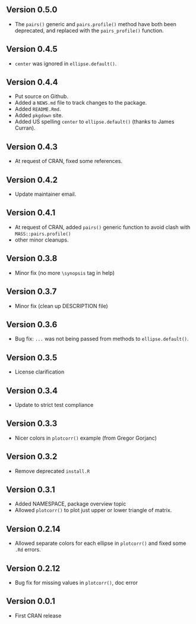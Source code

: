 ## Version 0.5.0

* The `pairs()` generic and `pairs.profile()` method have both
been deprecated, and replaced with the `pairs_profile()` function.

## Version 0.4.5 

* `center` was ignored in `ellipse.default()`.

## Version 0.4.4 

* Put source on Github.
* Added a `NEWS.md` file to track changes to the package.
* Added `README.Rmd`.
* Added `pkgdown` site.
* Added US spelling `center` to `ellipse.default()` (thanks to
James Curran).

## Version 0.4.3   

- At request of CRAN, fixed some references.

## Version 0.4.2   

- Update maintainer email.

## Version 0.4.1   

- At request of CRAN, added `pairs()` generic function to avoid
clash with `MASS::pairs.profile()`
- other minor cleanups.

## Version 0.3.8   

- Minor fix (no more `\synopsis` tag in help)

## Version 0.3.7   

- Minor fix (clean up DESCRIPTION file)

## Version 0.3.6   

- Bug fix:  `...` was not being passed from methods to `ellipse.default()`.

## Version 0.3.5   

- License clarification

## Version 0.3.4   

- Update to strict test compliance

## Version 0.3.3   

- Nicer colors in `plotcorr()` example (from Gregor Gorjanc)
		   
## Version 0.3.2   

- Remove deprecated `install.R`

## Version 0.3.1  

- Added NAMESPACE, package overview topic
- Allowed `plotcorr()` to plot just upper or lower triangle
of matrix.

## Version 0.2.14  

- Allowed separate colors for each ellipse in `plotcorr()`
and fixed some `.Rd` errors.

## Version 0.2.12  

- Bug fix for missing values in `plotcorr()`, doc error

## Version 0.0.1 

- First CRAN release
		    






		    




